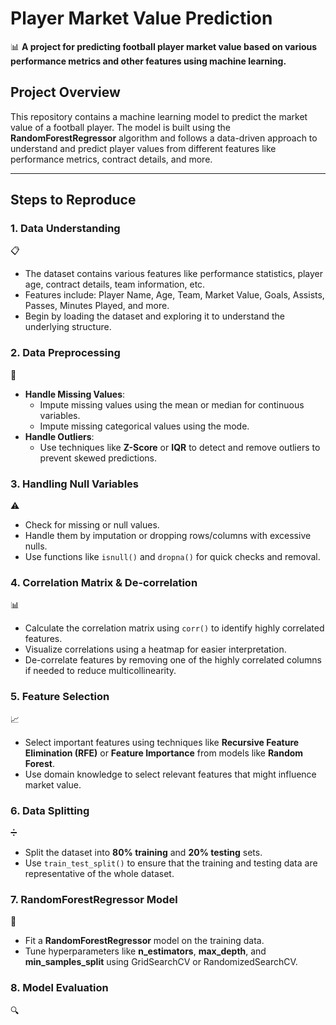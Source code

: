 # Player Market Value Prediction

📊 **A project for predicting football player market value based on various performance metrics and other features using machine learning.**

## Project Overview
This repository contains a machine learning model to predict the market value of a football player. The model is built using the **RandomForestRegressor** algorithm and follows a data-driven approach to understand and predict player values from different features like performance metrics, contract details, and more.

---

## Steps to Reproduce

### 1. **Data Understanding**  
📋  
   - The dataset contains various features like performance statistics, player age, contract details, team information, etc.
   - Features include: Player Name, Age, Team, Market Value, Goals, Assists, Passes, Minutes Played, and more.
   - Begin by loading the dataset and exploring it to understand the underlying structure.

### 2. **Data Preprocessing**  
🔄  
   - **Handle Missing Values**:  
     - Impute missing values using the mean or median for continuous variables.
     - Impute missing categorical values using the mode.
   - **Handle Outliers**:  
     - Use techniques like **Z-Score** or **IQR** to detect and remove outliers to prevent skewed predictions.

### 3. **Handling Null Variables**  
⚠️  
   - Check for missing or null values.
   - Handle them by imputation or dropping rows/columns with excessive nulls.
   - Use functions like `isnull()` and `dropna()` for quick checks and removal.

### 4. **Correlation Matrix & De-correlation**  
📊  
   - Calculate the correlation matrix using `corr()` to identify highly correlated features.
   - Visualize correlations using a heatmap for easier interpretation.
   - De-correlate features by removing one of the highly correlated columns if needed to reduce multicollinearity.

### 5. **Feature Selection**  
📈  
   - Select important features using techniques like **Recursive Feature Elimination (RFE)** or **Feature Importance** from models like **Random Forest**.
   - Use domain knowledge to select relevant features that might influence market value.

### 6. **Data Splitting**  
➗  
   - Split the dataset into **80% training** and **20% testing** sets.
   - Use `train_test_split()` to ensure that the training and testing data are representative of the whole dataset.

### 7. **RandomForestRegressor Model**  
🌲  
   - Fit a **RandomForestRegressor** model on the training data.
   - Tune hyperparameters like **n_estimators**, **max_depth**, and **min_samples_split** using GridSearchCV or RandomizedSearchCV.

### 8. **Model Evaluation**  
🔍  
   


